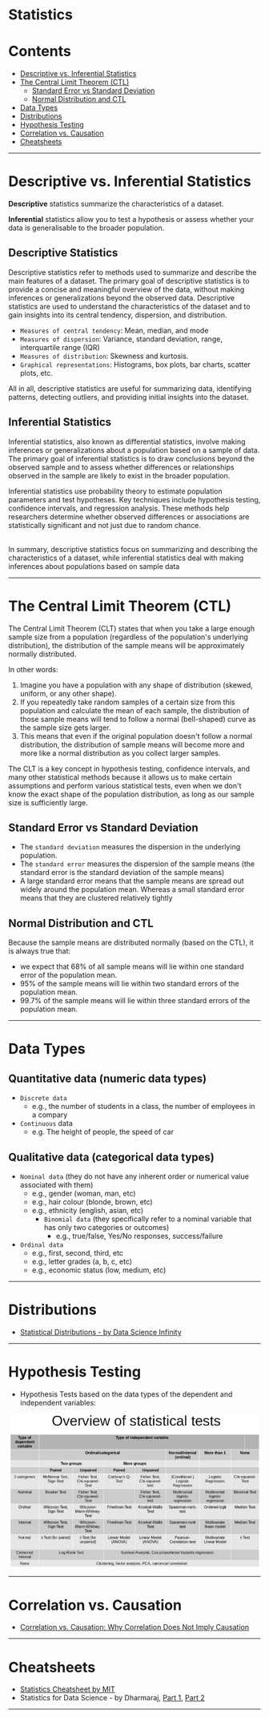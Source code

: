 # Statistics  


Contents
=======================

* [Descriptive vs. Inferential Statistics](#descriptive-vs-inferential-statistics)
* [The Central Limit Theorem (CTL)](#the-central-limit-theorem-ctl)
     * [Standard Error vs Standard Deviation](#standard-error-vs-standard-deviation)
     * [Normal Distribution and CTL](#normal-distribution-and-ctl)
* [Data Types](#data-types)
* [Distributions](#distributions)
* [Hypothesis Testing](#hypothesis-testing)
* [Correlation vs. Causation](#correlation-vs-causation)
* [Cheatsheets](#cheatsheets)

-----------------------------------------------------------------------------------------------------------



# Descriptive vs. Inferential Statistics

**Descriptive** statistics summarize the characteristics of a dataset.

**Inferential** statistics allow you to test a hypothesis or assess whether your data is generalisable to the broader population.

## Descriptive Statistics
Descriptive statistics refer to methods used to summarize and describe the main features of a dataset. The primary goal of descriptive statistics is to provide a concise and meaningful overview of the data, without making inferences or generalizations beyond the observed data. Descriptive statistics are used to understand the characteristics of the dataset and to gain insights into its central tendency, dispersion, and distribution.

* `Measures of central tendency`: Mean, median, and mode
* `Measures of dispersion`: Variance, standard deviation, range, interquartile range (IQR)
* `Measures of distribution`: Skewness and kurtosis.
* `Graphical representations`: Histograms, box plots, bar charts, scatter plots, etc.

All in all, descriptive statistics are useful for summarizing data, identifying patterns, detecting outliers, and providing initial insights into the dataset.

## Inferential Statistics
Inferential statistics, also known as differential statistics, involve making inferences or generalizations about a population based on a sample of data. The primary goal of inferential statistics is to draw conclusions beyond the observed sample and to assess whether differences or relationships observed in the sample are likely to exist in the broader population.

Inferential statistics use probability theory to estimate population parameters and test hypotheses. Key techniques include hypothesis testing, confidence intervals, and regression analysis. These methods help researchers determine whether observed differences or associations are statistically significant and not just due to random chance.

<br>In summary, descriptive statistics focus on summarizing and describing the characteristics of a dataset, while inferential statistics deal with making inferences about populations based on sample data

----------------------------------------------------

# The Central Limit Theorem (CTL)

The Central Limit Theorem (CLT) states that when you take a large enough sample size from a population (regardless of the population's underlying distribution), the distribution of the sample means will be approximately normally distributed.

In other words:
1. Imagine you have a population with any shape of distribution (skewed, uniform, or any other shape).
2. If you repeatedly take random samples of a certain size from this population and calculate the mean of each sample, the distribution of those sample means will tend to follow a normal (bell-shaped) curve as the sample size gets larger.
3. This means that even if the original population doesn't follow a normal distribution, the distribution of sample means will become more and more like a normal distribution as you collect larger samples.

The CLT is a key concept in hypothesis testing, confidence intervals, and many other statistical methods because it allows us to make certain assumptions and perform various statistical tests, even when we don't know the exact shape of the population distribution, as long as our sample size is sufficiently large.

## Standard Error vs Standard Deviation

* The `standard deviation` measures the dispersion in the underlying population.
* The `standard error` measures the dispersion of the sample means (the standard error is the standard deviation of the sample means)
* A large standard error means that the sample means are spread out widely around the population
mean. Whereas a small standard error means that they are clustered relatively tightly

## Normal Distribution and CTL

Because the sample means are distributed normally (based on the CTL), it is always true that:
* we expect that 68% of all sample means will lie within one standard error of the population mean.
* 95% of the sample means will lie within two standard errors of the population mean.
* 99.7% of the sample means will lie within three standard errors of the population mean.

----------------------------------------------------

# Data Types

## Quantitative data (numeric data types)

* `Discrete data`
     * e.g., the number of students in a class, the number of employees in a compary
* `Continuous` data
     * e.g. The height of people, the speed of car

## Qualitative data (categorical data types)     
* `Nominal data` (they do not have any inherent order or numerical value associated with them)
     * e.g., gender (woman, man, etc)
     * e.g., hair colour (blonde, brown, etc)
     * e.g., ethnicity (english, asian, etc)
          * `Binomial data` (they specifically refer to a nominal variable that has only two categories or outcomes)
               * e.g., true/false, Yes/No responses, success/failure
* `Ordinal data`
     * e.g., first, second, third, etc
     * e.g., letter grades (a, b, c, etc)
     * e.g., economic status (low, medium, etc)

----------------------------------------------------


# Distributions

* [Statistical Distributions - by Data Science Infinity](https://github.com/dimi-fn/Various-Data-Science-Scripts/blob/main/Maths%20-%20Statistics/Statistics/distributions.pdf)

----------------------------------------------------

# Hypothesis Testing

* Hypothesis Tests based on the data types of the dependent and independent variables:

![Hypothesis Tests based on the data types](https://github.com/dimi-fn/Various-Data-Science-Scripts/blob/main/Maths%20-%20Statistics/Statistics/src/statistical_test_hypothesis_testing.jpg)


----------------------------------------------------


# Correlation vs. Causation

* [Correlation vs. Causation: Why Correlation Does Not Imply Causation](https://dimi-fn.github.io/portfolio/blog/articles/correlation.html)


----------------------------------------------------

# Cheatsheets

* [Statistics Cheatsheet by MIT](https://github.com/dimi-fn/Various-Data-Science-Scripts/blob/main/Maths%20-%20Statistics/Statistics/Statistics_Cheatsheet_MIT.pdf)
* Statistics for Data Science - by Dharmaraj, [Part 1](https://medium.com/@draj0718/statistics-for-data-science-part-1-87eebc07698a), [Part 2](https://medium.com/@draj0718/statistics-for-data-science-part-2-ed532bc22ea4)


----------------------------------------------------


